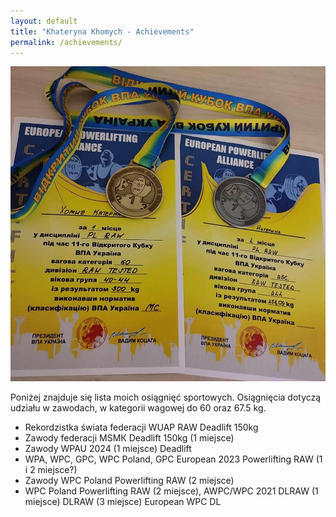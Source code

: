 ```yaml
---
layout: default
title: "Khateryna Khomych - Achievements"
permalink: /achievements/
---
```


<div id="achievements" class="content">
   <div class="container mx-auto p-5 bg-gray-100">
        <div class="flex flex-col md:flex-row">
            <div class="md:flex-1 md:mr-8 shadow-lg bg-white rounded-lg overflow-hidden transition duration-300 hover:scale-105">
                <img src="/assets/zawodyKijow.jpg" alt="Khateryna Khomych" class="rounded max-w-xs md:max-w-sm lg:max-w-md mx-auto">
            </div>
            <div class="md:flex-1 md:ml-8 shadow-lg bg-white rounded-lg p-4 transition duration-300 hover:scale-105">
                <p class="mb-2"> Poniżej znajduje się lista moich osiągnięć sportowych.        Osiągnięcia dotyczą udziału w zawodach, w kategorii wagowej do 60 oraz 67.5 kg.
                </p>
                <ul class="list-decimal pl-5 space-y-2">
                    <li>Rekordzistka świata federacji WUAP RAW Deadlift 150kg</li>
                    <li>Zawody federacji MSМК Deadlift 150kg (1 miejsce)</li>
                    <li>Zawody WPAU 2024 (1 miejsce) Deadlift</li>
                    <li>WPA, WPC, GPC, WPC Poland, GPC European 2023 Powerlifting RAW (1 i 2 miejsce?)</li>
                    <li>Zawody WPC Poland Powerlifting RAW (2 miejsce)</li>
                    <li>WPC Poland Powerlifting RAW (2 miejsce), AWPC/WPC 2021 DLRAW (1 miejsce) DLRAW (3 miejsce) European WPC DL</li>
                </ul>
            </div>
        </div>
    </div>
</div>